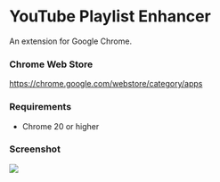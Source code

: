# YouTube Playlist Enhancer
An extension for Google Chrome.

### Chrome Web Store
https://chrome.google.com/webstore/category/apps

### Requirements
- Chrome 20 or higher

### Screenshot
![](http://jordysnijders.com/img/youtube-playlist-enhancer-screenshot-1.png)
